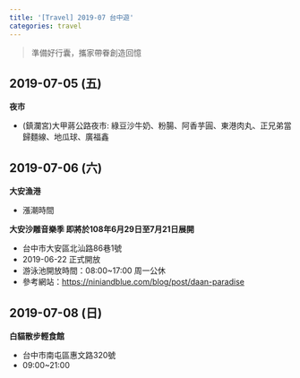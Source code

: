 ```yaml
---
title: '[Travel] 2019-07 台中遊'
categories: travel
---
```


>準備好行囊，攜家帶眷創造回憶

## 2019-07-05 (五)

**夜市**
* (鎮瀾宮)大甲蔣公路夜市: 綠豆沙牛奶、粉腸、阿香芋圓、東港肉丸、正兄弟當歸麵線、地瓜球、廣福鑫

## 2019-07-06 (六)

**大安漁港**
* 漲潮時間

**大安沙雕音樂季 即將於108年6月29日至7月21日展開**
* 台中市大安區北汕路86巷1號
* 2019-06-22 正式開放
* 游泳池開放時間：08:00~17:00 周一公休
* 參考網站：https://niniandblue.com/blog/post/daan-paradise

## 2019-07-08 (日)

**白貓散步輕食館**
* 台中市南屯區惠文路320號
* 09:00~21:00
